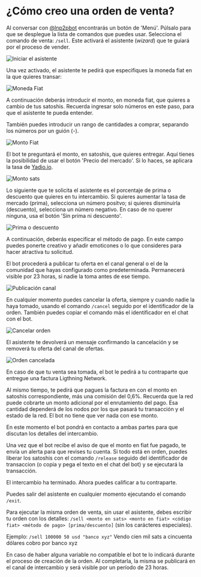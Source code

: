 #  ¿Cómo creo una orden de venta?

Al conversar con [@lnp2pbot](https://t.me/lnp2pbot) encontrarás un botón de 'Menú'. Púlsalo para que se desplegue la lista de comandos que puedes usar. Selecciona el comando de venta: `/sell`. Este activará el asistente (*wizard*) que te guiará por el proceso de vender.

![Iniciar el asistente](./assets/images/sell-start.jpg)

Una vez activado, el asistente te pedirá que especifiques la moneda fiat en la que quieres transar:

![Moneda Fiat](./assets/images/sell-fiat.jpg)

A continuación deberás introducir el monto, en moneda fiat, que quieres a cambio de tus satoshis. Recuerda ingresar solo números en este paso, para que el asistente te pueda entender.

También puedes introducir un rango de cantidades a comprar, separando los números por un guión (-).

![Monto Fiat](./assets/images/amount.jpg)

El bot te preguntará el monto, en satoshis, que quieres entregar. Aquí tienes la posibilidad de usar el botón 'Precio del mercado'. Si lo haces, se aplicara la tasa de [Yadio.io](https://yadio.io/).

![Monto sats](./assets/images/amount-sats-market-price.jpg)

Lo siguiente que te solicita el asistente es el porcentaje de prima o descuento que quieres en tu intercambio. Si quieres aumentar la tasa de mercado (prima), selecciona un número positvo; si quieres disminuirla (descuento), selecciona un número negativo. En caso de no querer ninguna, usa el botón 'Sin prima ni descuento'.

![Prima o descuento](./assets/images/sell-prima.jpg)

A continuación, deberás especificar el método de pago. En este campo puedes ponerte creativo y añadir emoticones o lo que consideres para hacer atractiva tu solicitud.

El bot procederá a publicar tu oferta en el canal general o el de la comunidad que hayas configurado como predeterminada. Permanecerá visible por 23 horas, si nadie la toma antes de ese tiempo.

![Publicación canal](./assets/images/channel-publication.jpg)

En cualquier momento puedes cancelar la oferta, siempre y cuando nadie la haya tomado, usando el comando `/cancel` seguido por el identificador de la orden. También puedes copiar el comando más el identificador en el chat con el bot.

![Cancelar orden](./assets/images/cancel-order-comand.jpg)

El asistente te devolverá un mensaje confirmando la cancelación y se removerá tu oferta del canal de ofertas.

![Orden cancelada](./assets/images/cancel-order.jpg)

En caso de que tu venta sea tomada, el bot le pedirá a tu contraparte que entregue una factura Ligthning Network.

Al mismo tiempo, te pedirá que pagues la factura en con el monto en satoshis correspondiente, más una comisión del 0,6%. Recuerda que la red puede cobrarte un monto adicional por el enrutamiento del pago. Esa cantidad dependerá de los nodos por los que pasará tu transacción y el estado de la red. El bot no tiene que ver nada con ese monto.

En este momento el bot pondrá en contacto a ambas partes para que discutan los detalles del intercambio.

Una vez que el bot recibe el aviso de que el monto en fiat fue pagado, te envía un alerta para que revises tu cuenta. Si todo está en orden, puedes liberar los satoshis con el comando `/release` seguido del identificador de transaccion (o copia y pega el texto en el chat del bot) y se ejecutará la transacción.

El intercambio ha terminado. Ahora puedes calificar a tu contraparte.

Puedes salir del asistente en cualquier momento ejecutando el comando `/exit`.

Para ejecutar la misma orden de venta, sin usar el asistente, debes escribir tu orden con los detalles: `/sell <monto en sats> <monto en fiat> <código fiat> <método de pago> [prima/descuento]` (sin los carácteres especiales).

Ejemplo: `/sell 100000 50 usd "banco xyz"` Vendo cien mil sats a cincuenta dólares cobro por banco xyz

En caso de haber alguna variable no compatible el bot te lo indicará durante el proceso de creación de la orden. Al completarla, la misma se publicará en el canal de intercambio y será visible por un período de 23 horas.
